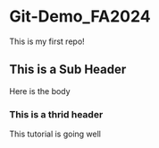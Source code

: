 # Git-Demo_FA2024

This is my first repo!

## This is a Sub Header
Here is the body

### This is a thrid header
This tutorial is going well

